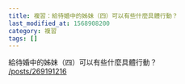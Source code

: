 ```yaml
---
title: 複習：給待婚中的姊妹（四）可以有些什麼具體行動？
last_modified_at: 1568908200
category: 複習
tags: []
---
```


<p>給待婚中的姊妹（四）可以有些什麼具體行動？<br>
<a href="/posts/269191216" target="_blank">/posts/269191216</a></p>

<p>&nbsp;</p>

